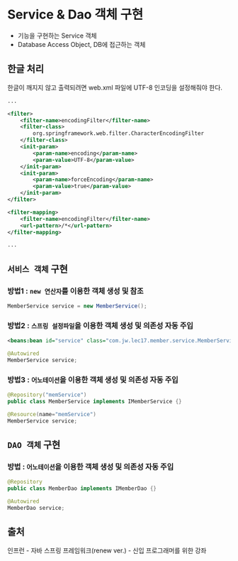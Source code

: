 # Service & Dao 객체 구현

- 기능을 구현하는 Service 객체
- Database Access Object, DB에 접근하는 객체

## 한글 처리

한글이 깨지지 않고 출력되려면 web.xml 파일에 UTF-8 인코딩을 설정해줘야 한다.

```xml
...

<filter>
    <filter-name>encodingFilter</filter-name>
    <filter-class>
        org.springframework.web.filter.CharacterEncodingFilter
    </filter-class>
    <init-param>
        <param-name>encoding</param-name>
        <param-value>UTF-8</param-value>
    </init-param>
    <init-param>
        <param-name>forceEncoding</param-name>
        <param-value>true</param-value>
    </init-param>
</filter>

<filter-mapping>
    <filter-name>encodingFilter</filter-name>
    <url-pattern>/*</url-pattern>
</filter-mapping>

...
```



## `서비스 객체` 구현

### 방법1 : `new 연산자`를 이용한 객체 생성 및 참조

```java
MemberService service = new MemberService();
```



### 방법2 : `스프링 설정파일`을 이용한 객체 생성 및 의존성 자동 주입

```xml
<beans:bean id="service" class="com.jw.lec17.member.service.MemberService"></beans:bean>
```

```java
@Autowired
MemberService service;
```



### 방법3 : `어노테이션`을 이용한 객체 생성 및 의존성 자동 주입

```java
@Repository("memService")
public class MemberService implements IMemberService {}

@Resource(name="memService")
MemberService service;
```



## `DAO 객체` 구현

### 방법 : `어노테이션`을 이용한 객체 생성 및 의존성 자동 주입

```java
@Repository
public class MemberDao implements IMemberDao {}

@Autowired
MemberDao service;
```





## 출처

인프런 - 자바 스프링 프레임워크(renew ver.) - 신입 프로그래머를 위한 강좌
